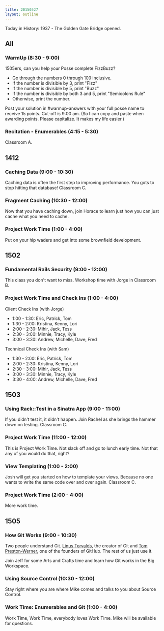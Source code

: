 ```yaml
---
title: 20150527
layout: outline
---
```


Today in History: 1937 - The Golden Gate Bridge opened.

## All

### WarmUp (8:30 - 9:00)

1505ers, can you help your Posse complete FizzBuzz?

* Go through the numbers 0 through 100 inclusive.
* If the number is divisible by 3, print "Fizz"
* If the number is divisible by 5, print "Buzz"
* If the number is divisible by both 3 and 5, print "Semicolons Rule"
* Otherwise, print the number.

Post your solution in #warmup-answers with your full posse name to receive 15 points. Cut-off is 9:00 am.
(So I can copy and paste when awarding points. Please capitalize. It makes my life easier.)

### Recitation - Enumerables (4:15 - 5:30)

Classroom A.


## 1412

### Caching Data (9:00 - 10:30)

Caching data is often the first step to improving performance. You gots to stop hitting that database! Classroom C.

### Fragment Caching (10:30 - 12:00)

Now that you have caching down, join Horace to learn just how you can just cache what you need to cache.

### Project Work Time (1:00 - 4:00)

Put on your hip waders and get into some brownfield development.


## 1502

### Fundamental Rails Security (9:00 - 12:00)

This class you don't want to miss. Workshop time with Jorge in Classroom B.

### Project Work Time and Check Ins (1:00 - 4:00)

Client Check Ins (with Jorge)

* 1:00 - 1:30: Eric, Patrick, Tom
* 1:30 - 2:00: Kristina, Kenny, Lori
* 2:00 - 2:30: Mihir, Jack, Tess
* 2:30 - 3:00: Minnie, Tracy, Kyle
* 3:00 - 3:30: Andrew, Michelle, Dave, Fred

Technical Check Ins (with Sam)

* 1:30 - 2:00: Eric, Patrick, Tom
* 2:00 - 2:30: Kristina, Kenny, Lori
* 2:30 - 3:00: Mihir, Jack, Tess
* 3:00 - 3:30: Minnie, Tracy, Kyle
* 3:30 - 4:00: Andrew, Michelle, Dave, Fred


## 1503

### Using Rack::Test in a Sinatra App (9:00 - 11:00)

If you didn't test it, it didn't happen. Join Rachel as she brings the hammer down on testing. Classroom C.

### Project Work Time (11:00 - 12:00)

This is Project Work Time. Not slack off and go to lunch early time. Not that any of you would do that, right?

### View Templating (1:00 - 2:00)

Josh will get you started on how to template your views. Because no one wants to write the same code over and over again. Classroom C.

### Project Work Time (2:00 - 4:00)

More work time.


## 1505

### How Git Works (9:00 - 10:30)

Two people understand Git. [Linus Torvalds](http://en.wikipedia.org/wiki/Linus_Torvalds), the creator of Git and [Tom Preston-Werner](http://en.wikipedia.org/wiki/Tom_Preston-Werner),
one of the founders of GitHub. The rest of us just use it.

Join Jeff for some Arts and Crafts time and learn how Git works in the Big Workspace.

### Using Source Control (10:30 - 12:00)

Stay right where you are where Mike comes and talks to you about Source Control.

### Work Time: Enumerables and Git (1:00 - 4:00)

Work Time, Work Time, everybody loves Work Time. Mike will be available for questions.
